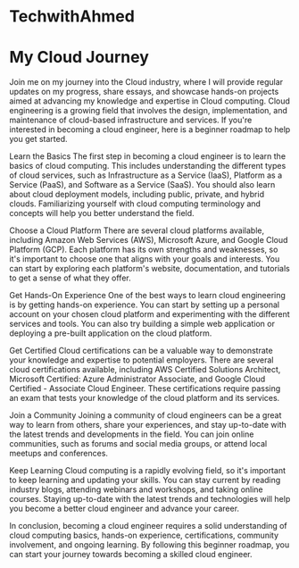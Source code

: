 # TechwithAhmed
# My Cloud Journey 
Join me on my journey into the Cloud industry, where I will provide regular updates on my progress, share essays, and showcase hands-on projects aimed at advancing my knowledge and expertise in Cloud computing. 
Cloud engineering is a growing field that involves the design, implementation, and maintenance of cloud-based infrastructure and services. If you're interested in becoming a cloud engineer, here is a beginner roadmap to help you get started.

Learn the Basics
The first step in becoming a cloud engineer is to learn the basics of cloud computing. This includes understanding the different types of cloud services, such as Infrastructure as a Service (IaaS), Platform as a Service (PaaS), and Software as a Service (SaaS). You should also learn about cloud deployment models, including public, private, and hybrid clouds. Familiarizing yourself with cloud computing terminology and concepts will help you better understand the field.

Choose a Cloud Platform
There are several cloud platforms available, including Amazon Web Services (AWS), Microsoft Azure, and Google Cloud Platform (GCP). Each platform has its own strengths and weaknesses, so it's important to choose one that aligns with your goals and interests. You can start by exploring each platform's website, documentation, and tutorials to get a sense of what they offer.

Get Hands-On Experience
One of the best ways to learn cloud engineering is by getting hands-on experience. You can start by setting up a personal account on your chosen cloud platform and experimenting with the different services and tools. You can also try building a simple web application or deploying a pre-built application on the cloud platform.

Get Certified
Cloud certifications can be a valuable way to demonstrate your knowledge and expertise to potential employers. There are several cloud certifications available, including AWS Certified Solutions Architect, Microsoft Certified: Azure Administrator Associate, and Google Cloud Certified - Associate Cloud Engineer. These certifications require passing an exam that tests your knowledge of the cloud platform and its services.

Join a Community
Joining a community of cloud engineers can be a great way to learn from others, share your experiences, and stay up-to-date with the latest trends and developments in the field. You can join online communities, such as forums and social media groups, or attend local meetups and conferences.

Keep Learning
Cloud computing is a rapidly evolving field, so it's important to keep learning and updating your skills. You can stay current by reading industry blogs, attending webinars and workshops, and taking online courses. Staying up-to-date with the latest trends and technologies will help you become a better cloud engineer and advance your career.

In conclusion, becoming a cloud engineer requires a solid understanding of cloud computing basics, hands-on experience, certifications, community involvement, and ongoing learning. By following this beginner roadmap, you can start your journey towards becoming a skilled cloud engineer.
